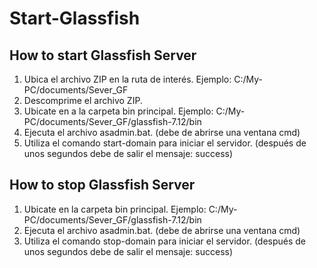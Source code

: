 # Start-Glassfish
<h2>How to start Glassfish Server</h2>

1. Ubica el archivo ZIP en la ruta de interés.
Ejemplo: C:/My-PC/documents/Sever_GF
2. Descomprime el archivo ZIP.
3. Ubicate en a la carpeta bin principal.
Ejemplo: C:/My-PC/documents/Sever_GF/glassfish-7.12/bin
4. Ejecuta el archivo asadmin.bat.
(debe de abrirse una ventana cmd)
5. Utiliza el comando start-domain para iniciar el servidor.
(después de unos segundos debe de salir el mensaje: success)

<h2>How to stop Glassfish Server</h2>

1. Ubicate en la carpeta bin principal. 
Ejemplo: C:/My-PC/documents/Sever_GF/glassfish-7.12/bin
2. Ejecuta el archivo asadmin.bat.
(debe de abrirse una ventana cmd)
3. Utiliza el comando stop-domain para iniciar el servidor.
(después de unos segundos debe de salir el mensaje: success)